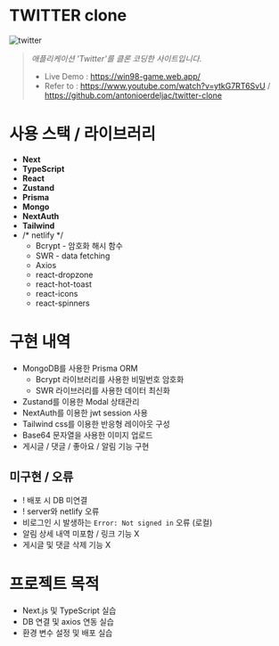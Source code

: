 # TWITTER clone
![twitter](https://github.com/leeyanggoo/next-gwitter-clone/assets/125417787/2fe6bc89-cb27-4a52-be47-f4bddf932e8d)

>  _애플리케이션 'Twitter'를 클론 코딩한 사이트입니다._
> + Live Demo : https://win98-game.web.app/
> + Refer to : https://www.youtube.com/watch?v=ytkG7RT6SvU / https://github.com/antonioerdeljac/twitter-clone

# 사용 스택 / 라이브러리
+ **Next**
+ **TypeScript**
+ **React**
+ **Zustand**
+ **Prisma**
+ **Mongo**
+ **NextAuth**
+ **Tailwind**
+ /* netlify */
  + Bcrypt - 암호화 해시 함수
  + SWR - data fetching
  + Axios
  + react-dropzone
  + react-hot-toast
  + react-icons
  + react-spinners

# 구현 내역
+ MongoDB를 사용한 Prisma ORM
  + Bcrypt 라이브러리를 사용한 비밀번호 암호화
  + SWR 라이브러리를 사용한 데이터 최신화
+ Zustand를 이용한 Modal 상태관리
+ NextAuth를 이용한 jwt session 사용
+ Tailwind css를 이용한 반응형 레이아웃 구성
+ Base64 문자열을 사용한 이미지 업로드
+ 게시글 / 댓글 / 좋아요 / 알림 기능 구현

## 미구현 / 오류
+ ! 배포 시 DB 미연결
+ ! server와 netlify 오류
+ 비로그인 시 발생하는 `Error: Not signed in` 오류 (로컬)
+ 알림 상세 내역 미포함 / 링크 기능 X
+ 게시글 및 댓글 삭제 기능 X

# 프로젝트 목적
+ Next.js 및 TypeScript 실습
+ DB 연결 및 axios 연동 실습
+ 환경 변수 설정 및 배포 실습
